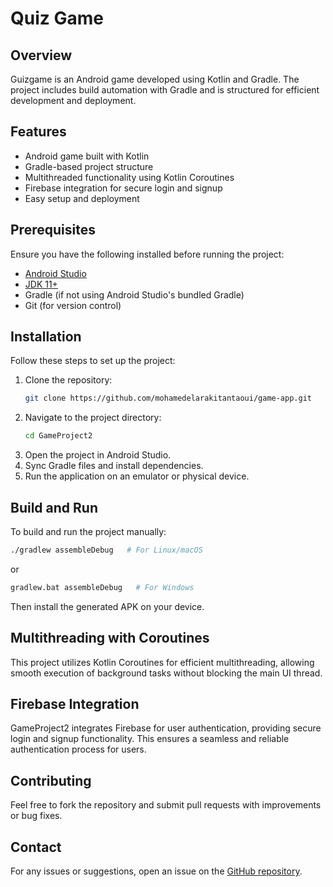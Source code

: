 # Quiz Game 

## Overview

Guizgame is an Android game developed using Kotlin and Gradle. The project includes build automation with Gradle and is structured for efficient development and deployment.

## Features

- Android game built with Kotlin
- Gradle-based project structure
- Multithreaded functionality using Kotlin Coroutines
- Firebase integration for secure login and signup
- Easy setup and deployment

## Prerequisites

Ensure you have the following installed before running the project:

- [Android Studio](https://developer.android.com/studio)
- [JDK 11+](https://www.oracle.com/java/technologies/javase-downloads.html)
- Gradle (if not using Android Studio's bundled Gradle)
- Git (for version control)

## Installation

Follow these steps to set up the project:

1. Clone the repository:
   ```sh
   git clone https://github.com/mohamedelarakitantaoui/game-app.git
   ```
2. Navigate to the project directory:
   ```sh
   cd GameProject2
   ```
3. Open the project in Android Studio.
4. Sync Gradle files and install dependencies.
5. Run the application on an emulator or physical device.

## Build and Run

To build and run the project manually:

```sh
./gradlew assembleDebug   # For Linux/macOS
```

or

```sh
gradlew.bat assembleDebug   # For Windows
```

Then install the generated APK on your device.

## Multithreading with Coroutines

This project utilizes Kotlin Coroutines for efficient multithreading, allowing smooth execution of background tasks without blocking the main UI thread.

## Firebase Integration

GameProject2 integrates Firebase for user authentication, providing secure login and signup functionality. This ensures a seamless and reliable authentication process for users.

## Contributing

Feel free to fork the repository and submit pull requests with improvements or bug fixes.

## Contact

For any issues or suggestions, open an issue on the [GitHub repository](https://github.com/mohamedelarakitantaoui/game-app/issues).

